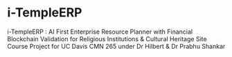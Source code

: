 # i-TempleERP
i-TempleERP : AI First Enterprise Resource Planner with Financial Blockchain Validation for Religious Institutions &amp; Cultural Heritage Site
Course Project for UC Davis CMN 265 under Dr Hilbert & Dr Prabhu Shankar
